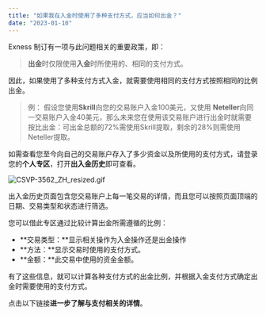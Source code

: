 ```yaml
---
title: "如果我在入金时使用了多种支付方式，应当如何出金？"
date: "2023-01-10"
---
```


Exness 制订有一项与此问题相关的重要政策，即：

> **出金**时仅限使用**入金**时所使用的、相同的支付方式。

因此，如果使用了多种支付方式入金，就需要使用相同的支付方式按照相同的比例出金。

> 例：
> 假设您使用**Skrill**向您的交易账户入金100美元，又使用 **Neteller**向同一交易账户入金40美元，那么未来您在使用该交易账户进行出金时就需要按比出金：可出金总额的72%需使用Skrill提取，剩余的28%则需使用Neteller提取。

如需查看您至今向自己的交易账户存入了多少资金以及所使用的支付方式，请登录您的**个人专区**，打开**出入金历史**即可查看。

![CSVP-3562_ZH_resized.gif](https://testingcf.jsdelivr.net/gh/jarlin8/OSS@main/exhelp/CSVP-3562_ZH_resized.gif)

出入金历史页面包含您交易账户上每一笔交易的详情，而且您可以按照页面顶端的日期、交易类型和状态进行筛选。

您可以借此专区通过比较计算出金所需遵循的比例：

- **交易类型：**显示相关操作为入金操作还是出金操作
- **方法：**显示交易时使用的支付方式。
- **金额：**此交易中使用的资金金额。

有了这些信息，就可以计算各种支付方式的出金比例，并根据入金支付方式确定出金时需要使用的支付方式。

点击以下链接**进一步了解与支付相关的详情**。
